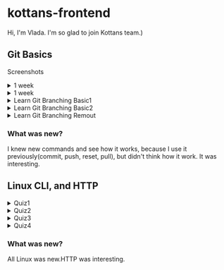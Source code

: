 # kottans-frontend
Hi, I'm Vlada. I'm so glad to join Kottans team.)

## Git Basics
Screenshots
<details>
<summary> 1 week</summary>
![1 week](https://github.com/Vlada-khom/kottans-frontend/blob/main/screenshots/1week.png)
</details>
<details>
<summary> 1 week</summary>
![1 week](screenshots/1week.png)
</details>
<details>
<summary> Learn Git Branching Basic1</summary>
![1 week](screenshots/1week.png)
</details>
<details>
<summary> Learn Git Branching Basic2</summary>
![1 week](screenshots/1week.png)
</details>
<details>
<summary> Learn Git Branching Remout</summary>
![1 week](screenshots/1week.png)
</details>

### What was new?
I knew new commands and see how it works, because I use it previously(commit, push, reset, pull), but didn't think how it work. It was interesting.


## Linux CLI, and HTTP
<details>
<summary>Quiz1</summary>
![quiz1](task_linux_cli/Quiz1.png)
</details>
<details>
<summary>Quiz2</summary>
![quiz2](task_linux_cli/Quiz2.png)
</details>
<details>
<summary>Quiz3</summary>
![quiz3](task_linux_cli/Quiz3.png)
</details>
<details>
<summary>Quiz4</summary>
![quiz4](task_linux_cli/Quiz4.png)
</details>

### What was new?
All Linux was new.HTTP was interesting.
